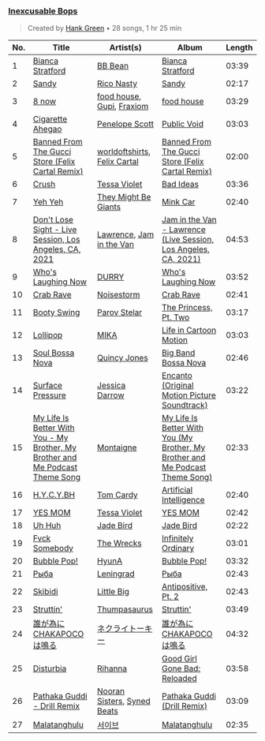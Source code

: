 ### [Inexcusable Bops](https://open.spotify.com/playlist/1EsozxnoOIr5u6iMfmobfh)

> 
> Created by [Hank Green](https://open.spotify.com/user/12159652660) • 28 songs, 1 hr 25 min

| No. | Title | Artist(s) | Album | Length |
|---|---|---|---|---|
| 1 | [Bianca Stratford](https://open.spotify.com/track/0uoyRcSBbBsHFpMHmYBJ0j) | [BB Bean](https://open.spotify.com/artist/6qtT7XeCxRIWLqYLN9cVlQ) | [Bianca Stratford](https://open.spotify.com/album/4FQZiC04TLMcYed1nrvqLa) | 03:39 |
| 2 | [Sandy](https://open.spotify.com/track/2jK09xyR9psh1uhNQI40Rk) | [Rico Nasty](https://open.spotify.com/artist/2OaHYHb2XcFPvqL3VsyPzU) | [Sandy](https://open.spotify.com/album/00n7lFc5J6Hiy4o6bt45pF) | 02:17 |
| 3 | [8 now](https://open.spotify.com/track/3lzX0mU3pfXOQRnH0ryZJR) | [food house](https://open.spotify.com/artist/41f6TKH0EoBnj3N4xIp26g), [Gupi](https://open.spotify.com/artist/3YOvdmjSEwOqRAJ0ttfwCx), [Fraxiom](https://open.spotify.com/artist/04Y5zXsFqYRzDr6tMXj6aL) | [food house](https://open.spotify.com/album/3JBuWWY8OCHXMcQz5xxxCr) | 03:29 |
| 4 | [Cigarette Ahegao](https://open.spotify.com/track/6UYJYgY8VRo6mKrhgTe1CF) | [Penelope Scott](https://open.spotify.com/artist/3u6lPufHw4Oww6D88rv6sB) | [Public Void](https://open.spotify.com/album/0G2RxSCixG5Nl6jpjwiw2g) | 03:03 |
| 5 | [Banned From The Gucci Store (Felix Cartal Remix)](https://open.spotify.com/track/2tKXPegz8xkBtUbs8LJZ1U) | [worldoftshirts](https://open.spotify.com/artist/2sAqwtdDnl6fhh15uRx7dZ), [Felix Cartal](https://open.spotify.com/artist/6roDXEmZ6AARdOUv6x5U2v) | [Banned From The Gucci Store (Felix Cartal Remix)](https://open.spotify.com/album/4s9JakoXZLR0s8ODI0pfxp) | 02:00 |
| 6 | [Crush](https://open.spotify.com/track/6MYJv37Mpj5njLLbxKWNun) | [Tessa Violet](https://open.spotify.com/artist/5DD5GZd4ElmQTy9NleMvKJ) | [Bad Ideas](https://open.spotify.com/album/39y7WSuhOKLmxWP7ElwWFl) | 03:36 |
| 7 | [Yeh Yeh](https://open.spotify.com/track/3I1R501QZxedpBkmD6LGmv) | [They Might Be Giants](https://open.spotify.com/artist/6zB02lwP6L6ZH32nggQiJT) | [Mink Car](https://open.spotify.com/album/6irRPdmPps1PLwiA8qPans) | 02:40 |
| 8 | [Don't Lose Sight - Live Session, Los Angeles, CA, 2021](https://open.spotify.com/track/1XHHGmuKMoASN0Q6r2q7X6) | [Lawrence](https://open.spotify.com/artist/5rwUYLyUq8gBsVaOUcUxpE), [Jam in the Van](https://open.spotify.com/artist/1CUVxHzaFXiqedLmCt1pKa) | [Jam in the Van - Lawrence (Live Session, Los Angeles, CA, 2021)](https://open.spotify.com/album/64Jbv5v63M71jajoIi0vXR) | 04:53 |
| 9 | [Who's Laughing Now](https://open.spotify.com/track/2upp8DCqGyzL4UquAoy9Uf) | [DURRY](https://open.spotify.com/artist/6zpptMjiapn5PB0Y5k3xWN) | [Who's Laughing Now](https://open.spotify.com/album/7fpazXDPdgixjbdsfBzJ8u) | 03:52 |
| 10 | [Crab Rave](https://open.spotify.com/track/4qDHt2ClApBBzDAvhNGWFd) | [Noisestorm](https://open.spotify.com/artist/2BuSNpxpMGJGiAAWJYJT2t) | [Crab Rave](https://open.spotify.com/album/2lppc5R9jiNgGoB7qXPWlr) | 02:41 |
| 11 | [Booty Swing](https://open.spotify.com/track/3sMleqdCDalZ6xsAQe8xuY) | [Parov Stelar](https://open.spotify.com/artist/65EXuYHVoehCKqp0kOS6px) | [The Princess, Pt. Two](https://open.spotify.com/album/7p72vm3axkMsrAMBwl7d3T) | 03:17 |
| 12 | [Lollipop](https://open.spotify.com/track/1JAnC4VkVIbO7C6Vislnue) | [MIKA](https://open.spotify.com/artist/5MmVJVhhYKQ86izuGHzJYA) | [Life in Cartoon Motion](https://open.spotify.com/album/4wKkXYJXQWDa9sndBSx0gI) | 03:03 |
| 13 | [Soul Bossa Nova](https://open.spotify.com/track/0Jw3cPBXlGnA6DEJrZSTI0) | [Quincy Jones](https://open.spotify.com/artist/3rxIQc9kWT6Ueg4BhnOwRK) | [Big Band Bossa Nova](https://open.spotify.com/album/1KSOL1jvue2lfcdsNZ7YN8) | 02:46 |
| 14 | [Surface Pressure](https://open.spotify.com/track/760jhRscwGbIIe1m1IIQpU) | [Jessica Darrow](https://open.spotify.com/artist/4vdAAzZBUKbsrvHi6UR7B7) | [Encanto (Original Motion Picture Soundtrack)](https://open.spotify.com/album/25L8ck3KGcmCo3901ztPzR) | 03:22 |
| 15 | [My Life Is Better With You - My Brother, My Brother and Me Podcast Theme Song](https://open.spotify.com/track/0CDc8HSuMYJSB4BcIYIZm7) | [Montaigne](https://open.spotify.com/artist/1ZcnsSFqWusWlRK01vKE6b) | [My Life Is Better With You (My Brother, My Brother and Me Podcast Theme Song)](https://open.spotify.com/album/4QhhZrUr5jrb4HplR9o98J) | 02:33 |
| 16 | [H.Y.C.Y.BH](https://open.spotify.com/track/0yNZ63pUbmxX0xYzZEQr2j) | [Tom Cardy](https://open.spotify.com/artist/0hQBkU2vuMYXucmd89JUSw) | [Artificial Intelligence](https://open.spotify.com/album/0p3PojNPjYC8LHkJCwinTd) | 02:40 |
| 17 | [YES MOM](https://open.spotify.com/track/3imd2WJDPDoIOyqDmw3plc) | [Tessa Violet](https://open.spotify.com/artist/5DD5GZd4ElmQTy9NleMvKJ) | [YES MOM](https://open.spotify.com/album/3vE82WGpKX2oHOC8qbCjOS) | 02:42 |
| 18 | [Uh Huh](https://open.spotify.com/track/3ZAJJoHHCVGLIoScl26Hf4) | [Jade Bird](https://open.spotify.com/artist/7D8LuVnlyu91ndcPe70j7S) | [Jade Bird](https://open.spotify.com/album/34RIeuzZA8ySXCbsEd62jG) | 02:22 |
| 19 | [Fvck Somebody](https://open.spotify.com/track/1GU6oaDhWaypMzfP51BYKo) | [The Wrecks](https://open.spotify.com/artist/458aS6ALc3QkzwfR5USt34) | [Infinitely Ordinary](https://open.spotify.com/album/74IXMUg7W8OvCjdTeCTtLx) | 03:01 |
| 20 | [Bubble Pop!](https://open.spotify.com/track/59JkwCdGIMTZYb0j75vebU) | [HyunA](https://open.spotify.com/artist/3UwlejyX2b458azZ7eCnHb) | [Bubble Pop!](https://open.spotify.com/album/3ejtzmi1xzQMl8JtJruZPp) | 03:32 |
| 21 | [Рыба](https://open.spotify.com/track/1rytOMtViLDF54SoUbE41r) | [Leningrad](https://open.spotify.com/artist/2a3EJeQjcAelthFGr5bzQC) | [Рыба](https://open.spotify.com/album/5WzgDN5E0QXXQcLUggN3iW) | 02:43 |
| 22 | [Skibidi](https://open.spotify.com/track/4F4TGsDYacEbw4PLAIyJ2e) | [Little Big](https://open.spotify.com/artist/0pnd3MP2rxAzljR9AqXUJB) | [Antipositive, Pt. 2](https://open.spotify.com/album/0kIcx4ojwAIHwIIPPm7UnN) | 02:43 |
| 23 | [Struttin'](https://open.spotify.com/track/4APBpdRfl41B6cFkgjpIXz) | [Thumpasaurus](https://open.spotify.com/artist/13peDbMKVZpn5nanRC96WJ) | [Struttin'](https://open.spotify.com/album/4gobjLyn56gtl3BBaQPjcy) | 03:49 |
| 24 | [誰が為にCHAKAPOCOは鳴る](https://open.spotify.com/track/09LbcaIcE3g9SMKIX2yWjB) | [ネクライトーキー](https://open.spotify.com/artist/45ew0KWgCA7evVgCydrZws) | [誰が為にCHAKAPOCOは鳴る](https://open.spotify.com/album/4QsaCr3IczjIV7P1JL0uCE) | 04:32 |
| 25 | [Disturbia](https://open.spotify.com/track/2VOomzT6VavJOGBeySqaMc) | [Rihanna](https://open.spotify.com/artist/5pKCCKE2ajJHZ9KAiaK11H) | [Good Girl Gone Bad: Reloaded](https://open.spotify.com/album/3JSWZWeTHF4HDGt5Eozdy7) | 03:58 |
| 26 | [Pathaka Guddi - Drill Remix](https://open.spotify.com/track/2dEhqOahFZgiCFA3V3M9Lp) | [Nooran Sisters](https://open.spotify.com/artist/2gFFvbbdzYzzWltI2HkZEV), [Syned Beats](https://open.spotify.com/artist/1gKICB8ubSPQoWNCFZyrsT) | [Pathaka Guddi (Drill Remix)](https://open.spotify.com/album/7jyclFOozqAnRM8kb3FH9J) | 03:09 |
| 27 | [Malatanghulu](https://open.spotify.com/track/7wAEsALVvqyTNZAoTuChV1) | [서이브](https://open.spotify.com/artist/3Sl8JLbi0kVTxW9Yh6AusV) | [Malatanghulu](https://open.spotify.com/album/4P75bhbZJEMUVlRW70USlf) | 02:35 |
